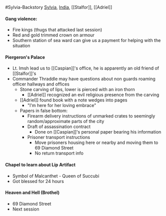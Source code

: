 #Sylvia-Backstory 
[Sylvia](PCs/Past/Sylvia.md), [India](PCs/Current/India.md), [[Stalfor]], [[Adriel]]

#### Gang violence:
- Fire kings (thugs that attacked last session)
- Red and gold trimmed crown on armour
- Southern station of sea ward can give us a payment for helping with the situation

#### Piergeron's Palace
- Lt. Imsh lead us to [[Caspian]]'s office, he is apparently an old friend of [[Stalfor]]'s
- Commander Thraddle may have questions about non guards roaming officer hallways and offices
	- Stone carving of lips, lower is pierced with an iron thorn
		- [[Adriel]] recognized an evil religious presence from the carving
	- [[Adriel]] found book with a note wedges into pages
		- "I'm here for her loving embrace"
	- Papers in false bottom:
		- Firearm delivery instructions of unmarked crates to seemingly random/approximate parts of the city
		- Draft of assassination contract
			- Done on [[Caspian]]'s personal paper bearing his information
		- Prisoner transport instructions
			- Move prisoners housing here or nearby and moving them to 69 Diamond Street
			- No return transport info

#### Chapel to learn about Lip Artifact
- Symbol of Malcanthet - Queen of Succubi
- Got blessed for 24 hours

#### Heaven and Hell (Brothel)
- 69 Diamond Street
- Next session